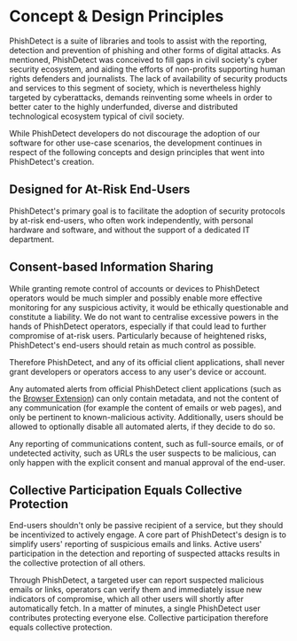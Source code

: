 # Concept & Design Principles

PhishDetect is a suite of libraries and tools to assist with the reporting, detection and prevention of phishing and other forms of digital attacks. As mentioned, PhishDetect was conceived to fill gaps in civil society's cyber security ecosystem, and aiding the efforts of non-profits supporting human rights defenders and journalists. The lack of availability of security products and services to this segment of society, which is nevertheless highly targeted by cyberattacks, demands reinventing some wheels in order to better cater to the highly underfunded, diverse and distributed technological ecosystem typical of civil society.

While PhishDetect developers do not discourage the adoption of our software for other use-case scenarios, the development continues in respect of the following concepts and design principles that went into PhishDetect's creation.

## Designed for At-Risk End-Users

PhishDetect's primary goal is to facilitate the adoption of security protocols by at-risk end-users, who often work independently, with personal hardware and software, and without the support of a dedicated IT department.

## Consent-based Information Sharing

While granting remote control of accounts or devices to PhishDetect operators would be much simpler and possibly enable more effective monitoring for any suspicious activity, it would be ethically questionable and constitute a liability. We do not want to centralise excessive powers in the hands of PhishDetect operators, especially if that could lead to further compromise of at-risk users. Particularly because of heightened risks, PhishDetect's end-users should retain as much control as possible.

Therefore PhishDetect, and any of its official client applications, shall never grant developers or operators access to any user's device or account.

Any automated alerts from official PhishDetect client applications (such as the [Browser Extension](https://github.com/phishdetect/phishdetect-extension)) can only contain metadata, and not the content of any communication (for example the content of emails or web pages), and only be pertinent to known-malicious activity. Additionally, users should be allowed to optionally disable all automated alerts, if they decide to do so.

Any reporting of communications content, such as full-source emails, or of undetected activity, such as URLs the user suspects to be malicious, can only happen with the explicit consent and manual approval of the end-user.

## Collective Participation Equals Collective Protection

End-users shouldn't only be passive recipient of a service, but they should be incentivized to actively engage. A core part of PhishDetect's design is to simplify users' reporting of suspicious emails and links. Active users' participation in the detection and reporting of suspected attacks results in the collective protection of all others.

Through PhishDetect, a targeted user can report suspected malicious emails or links, operators can verify them and immediately issue new indicators of compromise, which all other users will shortly after automatically fetch. In a matter of minutes, a single PhishDetect user contributes protecting everyone else. Collective participation therefore equals collective protection.
